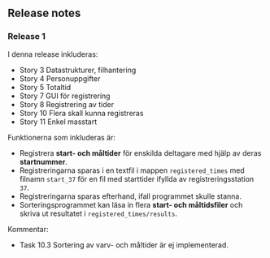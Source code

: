 ## Release notes
### Release 1

I denna release inkluderas:

- Story 3 Datastrukturer, filhantering
- Story 4 Personuppgifter
- Story 5 Totaltid
- Story 7 GUI för registrering
- Story 8 Registrering av tider
- Story 10 Flera skall kunna registreras
- Story 11 Enkel masstart

Funktionerna som inkluderas är:

- Registrera **start- och måltider** för enskilda deltagare med hjälp av deras **startnummer**.
- Registreringarna sparas i en textfil i mappen `registered_times` med filnamn `start_37` för en fil med starttider ifyllda av registreringsstation `37`.
- Registreringarna sparas efterhand, ifall programmet skulle stanna.
- Sorteringsprogrammet kan läsa in flera **start- och måltidsfiler** och skriva ut resultatet i `registered_times/results`.


Kommentar:
- Task 10.3 Sortering av varv- och måltider är ej implementerad.
